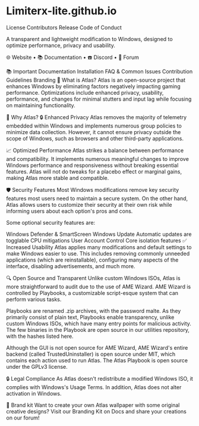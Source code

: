 # Limiterx-lite.github.io


License Contributors Release Code of Conduct

A transparent and lightweight modification to Windows, designed to optimize performance, privacy and usability.

🌐 Website • 📚 Documentation • ☎️ Discord • 💬 Forum

📚 Important Documentation
Installation
FAQ & Common Issues
Contribution Guidelines
Branding
🤔 What is Atlas?
Atlas is an open-source project that enhances Windows by eliminating factors negatively impacting gaming performance. Optimizations include enhanced privacy, usability, performance, and changes for minimal stutters and input lag while focusing on maintaining functionality.

👀 Why Atlas?
🔒 Enhanced Privacy
Atlas removes the majority of telemetry embedded within Windows and implements numerous group policies to minimize data collection. However, it cannot ensure privacy outside the scope of Windows, such as browsers and other third-party applications.

📈 Optimized Performance
Atlas strikes a balance between performance and compatibility. It implements numerous meaningful changes to improve Windows performance and responsiveness without breaking essential features. Atlas will not do tweaks for a placebo effect or marginal gains, making Atlas more stable and compatible.

🛡️ Security Features
Most Windows modifications remove key security features most users need to maintain a secure system. On the other hand, Atlas allows users to customize their security at their own risk while informing users about each option's pros and cons.

Some optional security features are:

Windows Defender & SmartScreen
Windows Update
Automatic updates are togglable
CPU mitigations
User Account Control
Core isolation features
✅ Increased Usability
Atlas applies many modifications and default settings to make Windows easier to use. This includes removing commonly unneeded applications (which are reinstallable), configuring many aspects of the interface, disabling advertisements, and much more.

🔍 Open Source and Transparent
Unlike custom Windows ISOs, Atlas is more straightforward to audit due to the use of AME Wizard. AME Wizard is controlled by Playbooks, a customizable script-esque system that can perform various tasks.

Playbooks are renamed .zip archives, with the password malte. As they primarily consist of plain text, Playbooks enable transparency, unlike custom Windows ISOs, which have many entry points for malicious activity. The few binaries in the Playbook are open source in our utilities repository, with the hashes listed here.

Although the GUI is not open source for AME Wizard, AME Wizard's entire backend (called TrustedUninstaller) is open source under MIT, which contains each action used to run Atlas. The Atlas Playbook is open source under the GPLv3 license.

🔒 Legal Compliance
As Atlas doesn't redistribute a modified Windows ISO, it complies with Windows's Usage Terms. In addition, Atlas does not alter activation in Windows.

🎨 Brand kit
Want to create your own Atlas wallpaper with some original creative designs? Visit our Branding Kit on Docs and share your creations on our forum!
